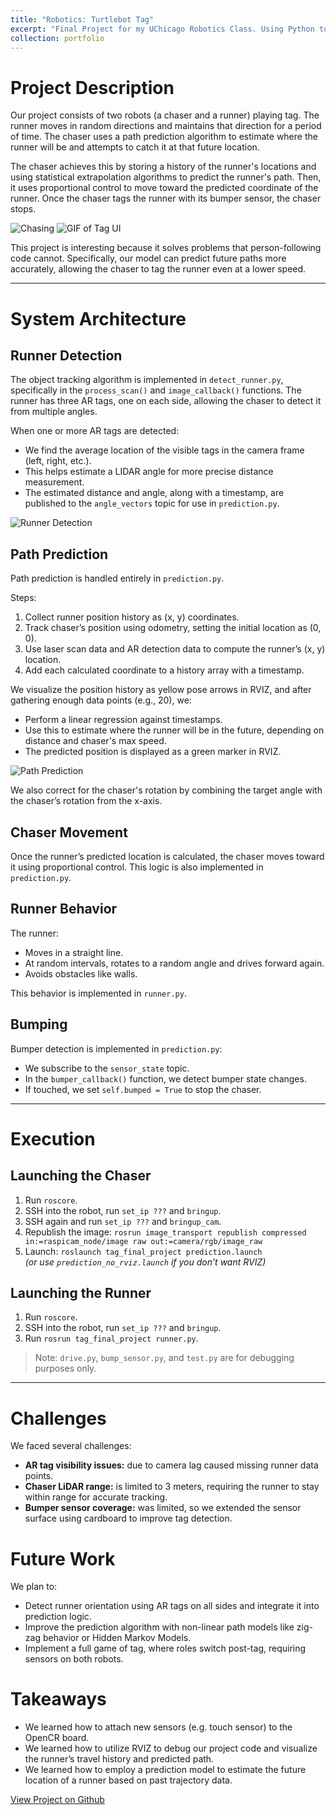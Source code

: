 ```yaml
---
title: "Robotics: Turtlebot Tag"
excerpt: "Final Project for my UChicago Robotics Class. Using Python to program two robots - a chaser and a runner - to play a game of tag with each other. Developed path prediction algorithm to predict runner's future location"
collection: portfolio
---
```



# Project Description

Our project consists of two robots (a chaser and a runner) playing tag. The runner moves in random directions and maintains that direction for a period of time. The chaser uses a path prediction algorithm to estimate where the runner will be and attempts to catch it at that future location.

The chaser achieves this by storing a history of the runner's locations and using statistical extrapolation algorithms to predict the runner's path. Then, it uses proportional control to move toward the predicted coordinate of the runner. Once the chaser tags the runner with its bumper sensor, the chaser stops.


![Chasing](https://github.com/diogoviveiros/diogoviveiros.github.io/blob/master/_portfolio/files/chasing.GIF)
![GIF of Tag UI](/_portfolio/files/Tag_UI.GIF)

This project is interesting because it solves problems that person-following code cannot. Specifically, our model can predict future paths more accurately, allowing the chaser to tag the runner even at a lower speed.

---

# System Architecture

## Runner Detection

The object tracking algorithm is implemented in `detect_runner.py`, specifically in the `process_scan()` and `image_callback()` functions. The runner has three AR tags, one on each side, allowing the chaser to detect it from multiple angles.

When one or more AR tags are detected:
- We find the average location of the visible tags in the camera frame (left, right, etc.).
- This helps estimate a LIDAR angle for more precise distance measurement.
- The estimated distance and angle, along with a timestamp, are published to the `angle_vectors` topic for use in `prediction.py`.

![Runner Detection](files/Runner_Detection.png)

## Path Prediction

Path prediction is handled entirely in `prediction.py`.

Steps:
1. Collect runner position history as (x, y) coordinates.
2. Track chaser’s position using odometry, setting the initial location as (0, 0).
3. Use laser scan data and AR detection data to compute the runner’s (x, y) location.
4. Add each calculated coordinate to a history array with a timestamp.

We visualize the position history as yellow pose arrows in RVIZ, and after gathering enough data points (e.g., 20), we:
- Perform a linear regression against timestamps.
- Use this to estimate where the runner will be in the future, depending on distance and chaser's max speed.
- The predicted position is displayed as a green marker in RVIZ.

![Path Prediction](files/Path_Prediction.png)

We also correct for the chaser's rotation by combining the target angle with the chaser’s rotation from the x-axis.

## Chaser Movement

Once the runner’s predicted location is calculated, the chaser moves toward it using proportional control. This logic is also implemented in `prediction.py`.

## Runner Behavior

The runner:
- Moves in a straight line.
- At random intervals, rotates to a random angle and drives forward again.
- Avoids obstacles like walls.

This behavior is implemented in `runner.py`.

## Bumping

Bumper detection is implemented in `prediction.py`:
- We subscribe to the `sensor_state` topic.
- In the `bumper_callback()` function, we detect bumper state changes.
- If touched, we set `self.bumped = True` to stop the chaser.

---

# Execution

## Launching the Chaser

1. Run `roscore`.
2. SSH into the robot, run `set_ip ???` and `bringup`.
3. SSH again and run `set_ip ???` and `bringup_cam`.
4. Republish the image: `rosrun image_transport republish compressed in:=raspicam_node/image raw out:=camera/rgb/image_raw`
5. Launch: `roslaunch tag_final_project prediction.launch`  
   *(or use `prediction_no_rviz.launch` if you don’t want RVIZ)*

## Launching the Runner

1. Run `roscore`.
2. SSH into the robot, run `set_ip ???` and `bringup`.
3. Run `rosrun tag_final_project runner.py`.

> Note: `drive.py`, `bump_sensor.py`, and `test.py` are for debugging purposes only.

---


# Challenges

We faced several challenges:

- **AR tag visibility issues:** due to camera lag caused missing runner data points.
- **Chaser LiDAR range:** is limited to 3 meters, requiring the runner to stay within range for accurate tracking.
- **Bumper sensor coverage:** was limited, so we extended the sensor surface using cardboard to improve tag detection.

# Future Work

We plan to:
- Detect runner orientation using AR tags on all sides and integrate it into prediction logic.
- Improve the prediction algorithm with non-linear path models like zig-zag behavior or Hidden Markov Models.
- Implement a full game of tag, where roles switch post-tag, requiring sensors on both robots.

# Takeaways

- We learned how to attach new sensors (e.g. touch sensor) to the OpenCR board.
- We learned how to utilize RVIZ to debug our project code and visualize the runner’s travel history and predicted path.
- We learned how to employ a prediction model to estimate the future location of a runner based on past trajectory data.


[View Project on Github](https://github.com/diogoviveiros/Tag_Final_Project)
